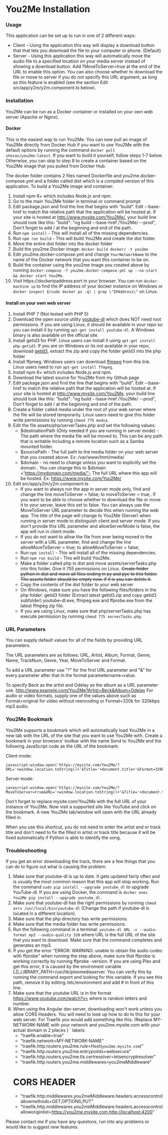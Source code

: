 # You2Me Installation

### Usage
This application can be set up to run in one of 2 different ways: 

 - Client - Using the application this way will display a download button that that lets you download the file to your computer or phone. (Default)
 - Server - Using this application this way will automatically move the audio file to a specified location on your media server instead of showing a download button. Add ?MoveToServer=true at the end of the URL to enable this option. You can also choose whether to download the file or move to server if you do not specify this URL argument, as long as this feature is enabled (see the section Edit src/app/y2m/y2m.component.ts below).

### Installation

You2Me can be run as a Docker container or installed on your own web server (Apache or Nginx). 

#### Docker
This is the easiest way to run You2Me. You can now pull an image of You2Me directly from Docker Hub if you want to use You2Me with the default options by running the command `docker pull shovav/you2me:latest`. If you want to build it yourself, follow steps 1-7 below. Otherwise, you can skip to step 8 to create a container based on the You2Me image that you pulled from Docker Hub.

The docker folder contains 2 files named Dockerfile and you2me.docker-compose.yml and a folder called dist which is a compiled version of this application. To build a You2Me image and container:

   1. Install npm 6+ which includes Node.js and npm.
   1. Go to the main You2Me folder in terminal or command prompt
   1. Edit package.json and find the line that begins with "build". Edit --base-href to match the relative path that the application will be hosted at. If your site is hosted at http://www.mysite.com/You2Me/, your build line should look like this: "build": "ng build --base-href /You2Me/ --prod", Don't forget to add / at the beginning and end of the path.
   1. Run `npm install` - This will install all of the missing dependencies.
   1. Run `npm run build` - This will build You2Me and create the dist folder.
   1. Move the entire dist folder into the docker folder
   1. Build the you2me Docker image: `docker build docker/ -t you2me`
   1. Edit you2me.docker-compose.yml and change `YourNetworkName` to the name of the Docker network that you want this container to be on.
   1. Build the container using the you2me image you created above by running `docker-compose -f you2me.docker-compose.yml up --no-start && docker start You2Me`.
   1. Visit https://dockeripaddress:port in your browser. You can run `docker-machine ip` to find the IP address of your docker instance on Windows or `docker inspect $(sudo docker ps -q) | grep \"IPAddress\"` on Linux.

#### Install on your own web server
   1. Install  PHP 7 (Not tested with PHP 5) 
   1. Download the open source utility [youtube-dl](https://rg3.github.io/youtube-dl/) which does NOT need root permissions. If you are using Linux, it should be available in your repo so you can install it by running `apt-get install youtube-dl`. A Windows binary is also available on the official site.
   1. Install getid3 for PHP. Linux users can install it using `apt-get install php-getid3`. If you are on Windows or its not available in your repo, download [getid3](http://getid3.sourceforge.net), extract the zip and copy the folder getid3 into the php folder
   1. Install ffpmeg. Windows users can download [ffmpeg](https://ffmpeg.org/) from this link. Linux users need to run `apt-get install ffmpeg`.
   1. Install npm 6+ which includes Node.js and npm.
   1. Download the latest source for You2Me from my Github page
   1. Edit package.json and find the line that begins with "build". Edit --base-href to match the relative path that the application will be hosted at. If your site is hosted at http://www.mysite.com/You2Me, your build line should look like this: "build": "ng build --base-href /You2Me/ --prod", Don't forget to add / at the beginning and end of the path.
   1. Create a folder called media under the root of your web server where the file will be stored temporarily. Linux users need to give this folder write permissions by running `chmod 775 media`.
   1. Edit the file assets/php/serverTasks.php and set the following values: 
        - $destinationPath (Only needed if you are running in server mode) - The path where the media file will be moved to. This can be any path that is writable including a remote location such as a Samba mounted folder.
        - $sourcePath - The full path to the media folder on your web server that you created above. Ex: /var/www/html/media/
        - $domain - no need to change unless you want to explicitly set the domain . You can change this to $domain ='https://mydomain.com/media/"- The full URL where this app will be hosted. Ex: https://www.mysite.com/You2Me/
   1. Edit src/app/y2m/y2m.component.ts 
        - If you want to always run the app in server mode only, find and change the line moveToServer = false; to moveToServer = true;. If you want to be able to choose whether to download the file or move it to your server, leave this set to false. You can always use the MoveToServer URL parameter to decide this when running the web app. The title of the page will change to You2Me (Server) when running in server mode to distinguish client and server mode. If you don't provide this URL parameter and allowServerMode is false, the app  will run in client mode.
        - If you do not want to allow the file from ever being moved to the server with a URL parameter, find and change the line allowMoveToServer = true; to allowMoveToServer = false;
        - Run `npm install` - This will install all of the missing dependencies.
        - Run `npm run build` - This will build You2Me.
        - Make a folder called php in dist and move assets/serverTasks.php into this folder. Give it 755 permissions on Linux. ~~Create folder python in dist and move all files ending in py and pyc to this folder. The assets folder should be empty now. if it is you can delete it.~~   
        - Copy the contents of the dist folder to your web server
        - On Windows, make sure you have the following files/folders in the php folder: getid3 folder (Extract latest getid3.zip and copy getid3 subfolder) youtube-dl.exe, ffmpeg.exe and ffprobe.exe from the latest ffmpeg zip file.
        - If you are using Linux, make sure that php/serverTasks.php has execute permission by running `chmod 775 serverTasks.php`.

### URL Parameters
You can supply default values for all of the fields by providing URL parameters.

The URL parameters are as follows: URL, Artist, Album, Format, Genre, Name, TrackNum, Genre, Year, MoveToServer and Format. 

To add a URL parameter use "?" for the first URL parameter and "&" for every parameter after that in the format parametername=value. 

To specify Beck as the artist and Odelay as the album as a URL parameter use. http://www.example.com/You2Me?Artist=Beck&Album=Odelay For audio or video formats, supply one of the values above such as Format=original for video without reencoding or Format=320k for 320kbps mp3 audio.

### You2Me Bookmark

You2Me supports a bookmark which will automatically load You2Me in a new tab with the URL of the site that you want to use You2Me with. Create a bookmark in your browsers' toolbar with the name Send to You2Me and the following JavaScript code as the URL of the bookmark:

Client mode:

```
javascript:window.open('https://mysite.com/You2Me/?URL='+window.location.toString()+'&Title='+document.title+'&Format=320k','_parent','');event.preventDefault();
```
Server mode:

```
javascript:window.open('https://mysite.com/You2Me/?MoveToServer=true&URL='+window.location.toString()+'&Title='+document.title+'&Format=320k','_parent','');event.preventDefault();
```

Don't forget to replace mysite.com/You2Me with the full URL of your instance of You2Me. Now visit a supported site like YouTube and click on the bookmark. A new You2Me tab/window will open with the URL already filled in. 

When you use this shortcut, you do not need to enter the artist and or track title and don't need to fix the filled in artist or track title because it will be fixed automatically if Python is able to identify the song.

### Troubleshooting

If you get an error downloading the track, there are a few things that you can do to figure out what is causing the problem.

1. Make sure that youtube-dl is up to date. It gets updated fairly often and is usually the most common reason that this app  will stop working. Run the command `sudo pip install --upgrade youtube_dl` to upgrade YouTube-dl. If you are using Docker, the command is `docker exec You2Me pip install --upgrade youtube_dl`.
1. Make sure that youtube-dl has the right permissions by running `chmod a+rx /usr/local/bin/youtube-dl` (Change the path if youtube-dl is located in a different location).
1. Make sure that the php directory has write permissions.
1. Make sure that the media folder has write permissions. 
1. Run the following command in a terminal: `youtube-dl URL -x --audio-format mp3 --audio-quality 320` where URL is the full URL of the site that you want to download. Make sure that the command completes and generates an mp3.
1. If you get the error "ERROR: WARNING: unable to obtain file audio codec with ffprobe" when running the step above, make sure that ffprobe is working     correctly by running ffprobe -version. If you are using Plex and get this error, it is caused by the envirnment variable LD_LIBRARY_PATH=/usr/lib/plexmediaserver. You can verify this by running the command export and looking for this variable. If you see this path, remove it by editing /etc/environment and add # in front of this line.
1. Make sure that the youtube URL is in the format https://www.youtube.com/watch?v=<YOUTUBEID> where <YOUTUBEID> is random letters and number.
1. When using the Angular dev server, downloading won't work unless you allow CORS Headers. You will need to look up how to do to this for your web server. For Traefik you would add something like this: (Replace MY-NETWORK-NAME with your network and you2me.mysite.com with your actual domain in 2 places )
`
labels:
     - "traefik.enable=true"
     - "traefik.network=MY-NETWORK-NAME"
     - "traefik.http.routers.you2me.rule=Host(`you2me.mysite.com`)"
     - "traefik.http.routers.you2me.entrypoints=websecure"
     - "traefik.http.routers.you2me.tls.certresolver=letsencryptresolver"
     - "traefik.http.routers.you2me.middlewares=you2meMiddleware"
     # CORS HEADER
     - "traefik.http.middlewares.you2meMiddleware.headers.accesscontrolallowmethods=GET,OPTIONS,PUT"
     - "traefik.http.middlewares.you2meMiddleware.headers.accesscontrolalloworiginlist=https://you2me.mysite.com,http://localhost:4200"
`

Please contact me if you have any questons, run into any problems or would like to suggest new features. 